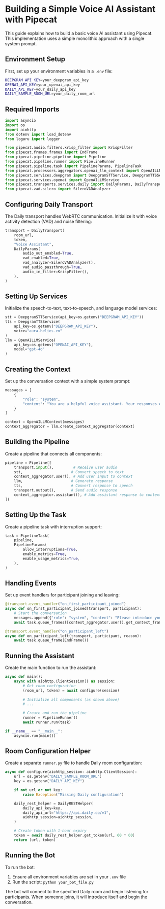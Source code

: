 # Building a Simple Voice AI Assistant with Pipecat

This guide explains how to build a basic voice AI assistant using Pipecat. This implementation uses a simple monolithic approach with a single system prompt.

## Environment Setup

First, set up your environment variables in a `.env` file:

```bash
DEEPGRAM_API_KEY=your_deepgram_api_key
OPENAI_API_KEY=your_openai_api_key
DAILY_API_KEY=your_daily_api_key
DAILY_SAMPLE_ROOM_URL=your_daily_room_url
```

## Required Imports

```python
import asyncio
import os
import aiohttp
from dotenv import load_dotenv
from loguru import logger

from pipecat.audio.filters.krisp_filter import KrispFilter
from pipecat.frames.frames import EndFrame
from pipecat.pipeline.pipeline import Pipeline
from pipecat.pipeline.runner import PipelineRunner
from pipecat.pipeline.task import PipelineParams, PipelineTask
from pipecat.processors.aggregators.openai_llm_context import OpenAILLMContext
from pipecat.services.deepgram import DeepgramSTTService, DeepgramTTSService
from pipecat.services.openai import OpenAILLMService
from pipecat.transports.services.daily import DailyParams, DailyTransport
from pipecat.vad.silero import SileroVADAnalyzer
```

## Configuring Daily Transport

The Daily transport handles WebRTC communication. Initialize it with voice activity detection (VAD) and noise filtering:

```python
transport = DailyTransport(
    room_url,
    token,
    "Voice Assistant",
    DailyParams(
        audio_out_enabled=True,
        vad_enabled=True,
        vad_analyzer=SileroVADAnalyzer(),
        vad_audio_passthrough=True,
        audio_in_filter=KrispFilter(),
    ),
)
```

## Setting Up Services

Initialize the speech-to-text, text-to-speech, and language model services:

```python
stt = DeepgramSTTService(api_key=os.getenv("DEEPGRAM_API_KEY"))
tts = DeepgramTTSService(
    api_key=os.getenv("DEEPGRAM_API_KEY"), 
    voice="aura-helios-en"
)
llm = OpenAILLMService(
    api_key=os.getenv("OPENAI_API_KEY"), 
    model="gpt-4o"
)
```

## Creating the Context

Set up the conversation context with a simple system prompt:

```python
messages = [
    {
        "role": "system",
        "content": "You are a helpful voice assistant. Your responses will be converted to audio.",
    }
]

context = OpenAILLMContext(messages)
context_aggregator = llm.create_context_aggregator(context)
```

## Building the Pipeline

Create a pipeline that connects all components:

```python
pipeline = Pipeline([
    transport.input(),         # Receive user audio
    stt,                      # Convert speech to text
    context_aggregator.user(), # Add user input to context
    llm,                      # Generate response
    tts,                      # Convert response to speech
    transport.output(),       # Send audio response
    context_aggregator.assistant(), # Add assistant response to context
])
```

## Setting Up the Task

Create a pipeline task with interruption support:

```python
task = PipelineTask(
    pipeline,
    PipelineParams(
        allow_interruptions=True,
        enable_metrics=True,
        enable_usage_metrics=True,
    ),
)
```

## Handling Events

Set up event handlers for participant joining and leaving:

```python
@transport.event_handler("on_first_participant_joined")
async def on_first_participant_joined(transport, participant):
    # Start the conversation
    messages.append({"role": "system", "content": "Please introduce yourself to the user."})
    await task.queue_frames([context_aggregator.user().get_context_frame()])

@transport.event_handler("on_participant_left")
async def on_participant_left(transport, participant, reason):
    await task.queue_frame(EndFrame())
```

## Running the Assistant

Create the main function to run the assistant:

```python
async def main():
    async with aiohttp.ClientSession() as session:
        # Get room configuration
        (room_url, token) = await configure(session)
        
        # Initialize all components (as shown above)
        # ...

        # Create and run the pipeline
        runner = PipelineRunner()
        await runner.run(task)

if __name__ == "__main__":
    asyncio.run(main())
```

## Room Configuration Helper

Create a separate `runner.py` file to handle Daily room configuration:

```python
async def configure(aiohttp_session: aiohttp.ClientSession):
    url = os.getenv("DAILY_SAMPLE_ROOM_URL")
    key = os.getenv("DAILY_API_KEY")

    if not url or not key:
        raise Exception("Missing Daily configuration")

    daily_rest_helper = DailyRESTHelper(
        daily_api_key=key,
        daily_api_url="https://api.daily.co/v1",
        aiohttp_session=aiohttp_session,
    )

    # Create token with 1-hour expiry
    token = await daily_rest_helper.get_token(url, 60 * 60)
    return (url, token)
```

## Running the Bot

To run the bot:

1. Ensure all environment variables are set in your `.env` file
2. Run the script: `python your_bot_file.py`

The bot will connect to the specified Daily room and begin listening for participants. When someone joins, it will introduce itself and begin the conversation.